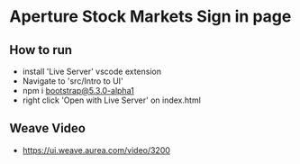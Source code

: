 # Aperture Stock Markets Sign in page

## How to run
- install 'Live Server' vscode extension
- Navigate to 'src/Intro to UI'
- npm i bootstrap@5.3.0-alpha1
- right click 'Open with Live Server' on index.html

## Weave Video
- https://ui.weave.aurea.com/video/3200